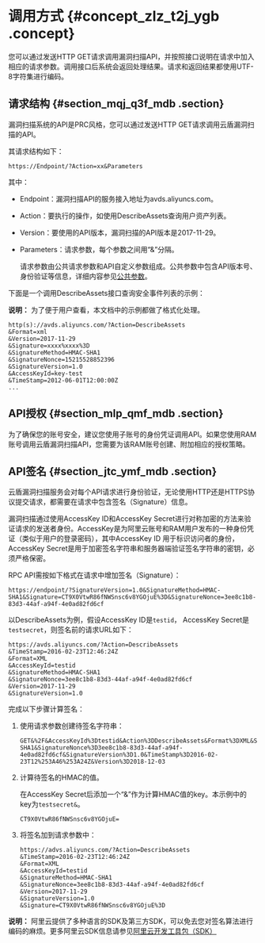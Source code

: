 # 调用方式 {#concept_zlz_t2j_ygb .concept}

您可以通过发送HTTP GET请求调用漏洞扫描API，并按照接口说明在请求中加入相应的请求参数。调用接口后系统会返回处理结果。请求和返回结果都使用UTF-8字符集进行编码。

## 请求结构 {#section_mqj_q3f_mdb .section}

漏洞扫描系统的API是PRC风格，您可以通过发送HTTP GET请求调用云盾漏洞扫描的API。

其请求结构如下：

``` {#codeblock_nj4_ueo_qkb}
https://Endpoint/?Action=xx&Parameters
```

其中：

-   Endpoint：漏洞扫描API的服务接入地址为avds.aliyuncs.com。
-   Action：要执行的操作，如使用DescribeAssets查询用户资产列表。
-   Version：要使用的API版本，漏洞扫描的API版本是2017-11-29。
-   Parameters：请求参数，每个参数之间用“&”分隔。

    请求参数由公共请求参数和API自定义参数组成。公共参数中包含API版本号、身份验证等信息，详细内容参见[公共参数](intl.zh-CN/API参考/公共参数.md#)。


下面是一个调用DescribeAssets接口查询安全事件列表的示例：

**说明：** 为了便于用户查看，本文档中的示例都做了格式化处理。

``` {#codeblock_88g_hrf_cya}
http(s)://avds.aliyuncs.com/?Action=DescribeAssets
&Format=xml
&Version=2017-11-29
&Signature=xxxx%xxxx%3D
&SignatureMethod=HMAC-SHA1
&SignatureNonce=15215528852396
&SignatureVersion=1.0
&AccessKeyId=key-test
&TimeStamp=2012-06-01T12:00:00Z
...
```

## API授权 {#section_mlp_qmf_mdb .section}

为了确保您的账号安全，建议您使用子账号的身份凭证调用API。如果您使用RAM账号调用云盾漏洞扫描API，您需要为该RAM账号创建、附加相应的授权策略。

## API签名 {#section_jtc_ymf_mdb .section}

云盾漏洞扫描服务会对每个API请求进行身份验证，无论使用HTTP还是HTTPS协议提交请求，都需要在请求中包含签名（Signature）信息。

漏洞扫描通过使用AccessKey ID和AccessKey Secret进行对称加密的方法来验证请求的发送者身份。AccessKey是为阿里云账号和RAM用户发布的一种身份凭证（类似于用户的登录密码），其中AccessKey ID 用于标识访问者的身份，AccessKey Secret是用于加密签名字符串和服务器端验证签名字符串的密钥，必须严格保密。

RPC API需按如下格式在请求中增加签名（Signature）：

``` {#codeblock_c56_uqq_jip}
https://endpoint/?SignatureVersion=1.0&SignatureMethod=HMAC-SHA1&Signature=CT9X0VtwR86fNWSnsc6v8YGOjuE%3D&SignatureNonce=3ee8c1b8-83d3-44af-a94f-4e0ad82fd6cf
```

以DescribeAssets为例，假设AccessKey ID是`testid`， AccessKey Secret是`testsecret`，则签名前的请求URL如下：

``` {#public1}
https://avds.aliyuncs.com/?Action=DescribeAssets
&TimeStamp=2016-02-23T12:46:24Z
&Format=XML
&AccessKeyId=testid
&SignatureMethod=HMAC-SHA1
&SignatureNonce=3ee8c1b8-83d3-44af-a94f-4e0ad82fd6cf
&Version=2017-11-29
&SignatureVersion=1.0
```

完成以下步骤计算签名：

1.  使用请求参数创建待签名字符串：

    ``` {#codeblock_2if_ek9_qum}
    GET&%2F&AccessKeyId%3Dtestid&Action%3DDescribeAssets&Format%3DXML&SignatureMethod%3DHMAC-SHA1&SignatureNonce%3D3ee8c1b8-83d3-44af-a94f-4e0ad82fd6cf&SignatureVersion%3D1.0&TimeStamp%3D2016-02-23T12%253A46%253A24Z&Version%3D2018-12-03
    ```

2.  计算待签名的HMAC的值。

    在AccessKey Secret后添加一个“&”作为计算HMAC值的key。本示例中的key为`testsecret&`。

    ``` {#codeblock_mpd_wee_r1o}
    CT9X0VtwR86fNWSnsc6v8YGOjuE=
    ```

3.  将签名加到请求参数中：

    ``` {#public3}
    https://advs.aliyuncs.com/?Action=DescribeAssets
    &TimeStamp=2016-02-23T12:46:24Z
    &Format=XML
    &AccessKeyId=testid
    &SignatureMethod=HMAC-SHA1
    &SignatureNonce=3ee8c1b8-83d3-44af-a94f-4e0ad82fd6cf
    &Version=2017-11-29
    &SignatureVersion=1.0
    &Signature=CT9X0VtwR86fNWSnsc6v8YGOjuE%3D
    ```


**说明：** 阿里云提供了多种语言的SDK及第三方SDK，可以免去您对签名算法进行编码的麻烦。更多阿里云SDK信息请参见[阿里云开发工具包（SDK）](https://develop.aliyun.com/tools/sdk?#/java)

